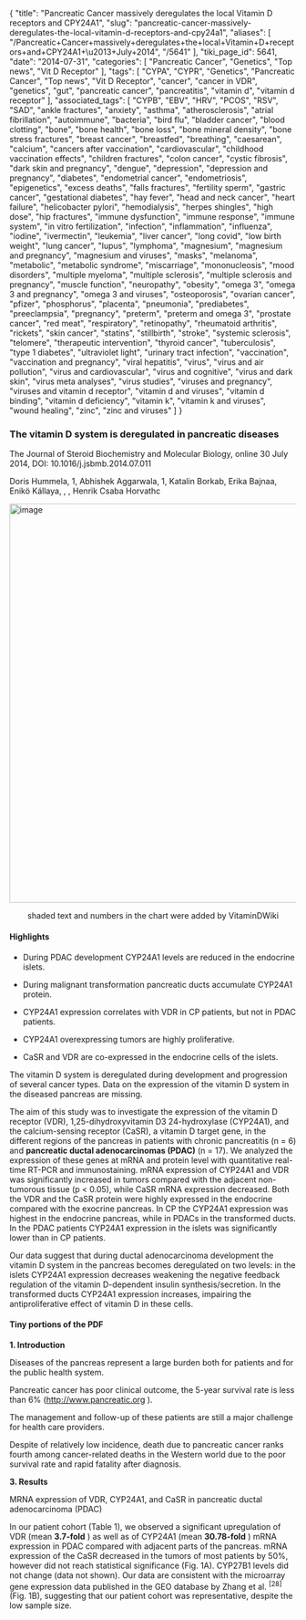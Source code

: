 {
    "title": "Pancreatic Cancer massively deregulates the local Vitamin D receptors and CPY24A1",
    "slug": "pancreatic-cancer-massively-deregulates-the-local-vitamin-d-receptors-and-cpy24a1",
    "aliases": [
        "/Pancreatic+Cancer+massively+deregulates+the+local+Vitamin+D+receptors+and+CPY24A1+\u2013+July+2014",
        "/5641"
    ],
    "tiki_page_id": 5641,
    "date": "2014-07-31",
    "categories": [
        "Pancreatic Cancer",
        "Genetics",
        "Top news",
        "Vit D Receptor"
    ],
    "tags": [
        "CYPA",
        "CYPR",
        "Genetics",
        "Pancreatic Cancer",
        "Top news",
        "Vit D Receptor",
        "cancer",
        "cancer in VDR",
        "genetics",
        "gut",
        "pancreatic cancer",
        "pancreatitis",
        "vitamin d",
        "vitamin d receptor"
    ],
    "associated_tags": [
        "CYPB",
        "EBV",
        "HRV",
        "PCOS",
        "RSV",
        "SAD",
        "ankle fractures",
        "anxiety",
        "asthma",
        "atherosclerosis",
        "atrial fibrillation",
        "autoimmune",
        "bacteria",
        "bird flu",
        "bladder cancer",
        "blood clotting",
        "bone",
        "bone health",
        "bone loss",
        "bone mineral density",
        "bone stress fractures",
        "breast cancer",
        "breastfed",
        "breathing",
        "caesarean",
        "calcium",
        "cancers after vaccination",
        "cardiovascular",
        "childhood vaccination effects",
        "children fractures",
        "colon cancer",
        "cystic fibrosis",
        "dark skin and pregnancy",
        "dengue",
        "depression",
        "depression and pregnancy",
        "diabetes",
        "endometrial cancer",
        "endometriosis",
        "epigenetics",
        "excess deaths",
        "falls fractures",
        "fertility sperm",
        "gastric cancer",
        "gestational diabetes",
        "hay fever",
        "head and neck cancer",
        "heart failure",
        "helicobacter pylori",
        "hemodialysis",
        "herpes shingles",
        "high dose",
        "hip fractures",
        "immune dysfunction",
        "immune response",
        "immune system",
        "in vitro fertilization",
        "infection",
        "inflammation",
        "influenza",
        "iodine",
        "ivermectin",
        "leukemia",
        "liver cancer",
        "long covid",
        "low birth weight",
        "lung cancer",
        "lupus",
        "lymphoma",
        "magnesium",
        "magnesium and pregnancy",
        "magnesium and viruses",
        "masks",
        "melanoma",
        "metabolic",
        "metabolic syndrome",
        "miscarriage",
        "mononucleosis",
        "mood disorders",
        "multiple myeloma",
        "multiple sclerosis",
        "multiple sclerosis and pregnancy",
        "muscle function",
        "neuropathy",
        "obesity",
        "omega 3",
        "omega 3 and pregnancy",
        "omega 3 and viruses",
        "osteoporosis",
        "ovarian cancer",
        "pfizer",
        "phosphorus",
        "placenta",
        "pneumonia",
        "prediabetes",
        "preeclampsia",
        "pregnancy",
        "preterm",
        "preterm and omega 3",
        "prostate cancer",
        "red meat",
        "respiratory",
        "retinopathy",
        "rheumatoid arthritis",
        "rickets",
        "skin cancer",
        "statins",
        "stillbirth",
        "stroke",
        "systemic sclerosis",
        "telomere",
        "therapeutic intervention",
        "thyroid cancer",
        "tuberculosis",
        "type 1 diabetes",
        "ultraviolet light",
        "urinary tract infection",
        "vaccination",
        "vaccination and pregnancy",
        "viral hepatitis",
        "virus",
        "virus and air pollution",
        "virus and cardiovascular",
        "virus and cognitive",
        "virus and dark skin",
        "virus meta analyses",
        "virus studies",
        "viruses and pregnancy",
        "viruses and vitamin d receptor",
        "vitamin d and viruses",
        "vitamin d binding",
        "vitamin d deficiency",
        "vitamin k",
        "vitamin k and viruses",
        "wound healing",
        "zinc",
        "zinc and viruses"
    ]
}


### The vitamin D system is deregulated in pancreatic diseases

The Journal of Steroid Biochemistry and Molecular Biology, online 30 July 2014, DOI: 10.1016/j.jsbmb.2014.07.011

Doris Hummela, 1, Abhishek Aggarwala, 1, Katalin Borkab, Erika Bajnaa, Enikö Kállaya, , , Henrik Csaba Horvathc

<img src="https://d378j1rmrlek7x.cloudfront.net/attachments/jpeg/pancreatic-cancer-f1.jpg" alt="image" width="700">

&nbsp; &nbsp; &nbsp; &nbsp; shaded text and numbers in the chart were added by VitaminDWiki

#### Highlights

* During PDAC development CYP24A1 levels are reduced in the endocrine islets.

* During malignant transformation pancreatic ducts accumulate CYP24A1 protein.

* CYP24A1 expression correlates with VDR in CP patients, but not in PDAC patients.

* CYP24A1 overexpressing tumors are highly proliferative.

* CaSR and VDR are co-expressed in the endocrine cells of the islets.

The vitamin D system is deregulated during development and progression of several cancer types. Data on the expression of the vitamin D system in the diseased pancreas are missing. 

The aim of this study was to investigate the expression of the vitamin D receptor (VDR), 1,25-dihydroxyvitamin D3 24-hydroxylase (CYP24A1), and the calcium-sensing receptor (CaSR), a vitamin D target gene, in the different regions of the pancreas in patients with chronic pancreatitis (n = 6) and  **pancreatic ductal adenocarcinomas (PDAC)**  (n = 17). We analyzed the expression of these genes at mRNA and protein level with quantitative real-time RT-PCR and immunostaining. mRNA expression of CYP24A1 and VDR was significantly increased in tumors compared with the adjacent non-tumorous tissue (p < 0.05), while CaSR mRNA expression decreased. Both the VDR and the CaSR protein were highly expressed in the endocrine compared with the exocrine pancreas. In CP the CYP24A1 expression was highest in the endocrine pancreas, while in PDACs in the transformed ducts. In the PDAC patients CYP24A1 expression in the islets was significantly lower than in CP patients. 

Our data suggest that during ductal adenocarcinoma development the vitamin D system in the pancreas becomes deregulated on two levels: in the islets CYP24A1 expression decreases weakening the negative feedback regulation of the vitamin D-dependent insulin synthesis/secretion. In the transformed ducts CYP24A1 expression increases, impairing the antiproliferative effect of vitamin D in these cells.

#### Tiny portions of the PDF

 **1. Introduction** 

Diseases of the pancreas represent a large burden both for patients and for the public health system. 

Pancreatic cancer has poor clinical outcome, the 5-year survival rate is less than 6% (http://www.pancreatic.org  ). 

The management and follow-up of these patients are still a major challenge for health care providers. 

Despite of relatively low incidence, death due to pancreatic cancer ranks fourth among cancer-related deaths in the Western world due to the poor survival rate and rapid fatality after diagnosis.

 **3. Results** 

MRNA expression of VDR, CYP24A1, and CaSR in pancreatic ductal adenocarcinoma (PDAC)

In our patient cohort (Table 1), we observed a significant upregulation of VDR (mean  **3.7-fold** ) as well as of CYP24A1 (mean  **30.78-fold** ) mRNA expression in PDAC compared with adjacent parts of the pancreas. mRNA expression of the CaSR decreased in the tumors of most patients by 50%, however did not reach statistical significance (Fig. 1A). CYP27B1 levels did not change (data not shown). Our data are consistent with the microarray gene expression data published in the GEO database by Zhang et al. <sup>[28]</sup> (Fig. 1B), suggesting that our patient cohort was representative, despite the low sample size.